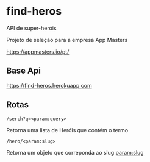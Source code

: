 # find-heros
API de super-heróis

Projeto de seleção para a empresa App Masters

https://appmasters.io/pt/

## Base Api

https://find-heros.herokuapp.com

## Rotas

```
/serch?q=<param:query>
```
Retorna uma lista de Heróis que contém o termo <param>

```
/hero/<param:slug>
```
Retorna um objeto que correponda ao slug <param:slug>

